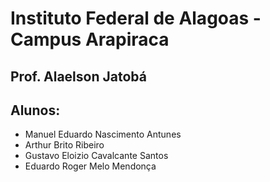 # Instituto Federal de Alagoas - Campus Arapiraca
## Prof. Alaelson Jatobá

## Alunos: 
* Manuel Eduardo Nascimento Antunes
* Arthur Brito Ribeiro
* Gustavo Eloizio Cavalcante Santos
* Eduardo Roger Melo Mendonça